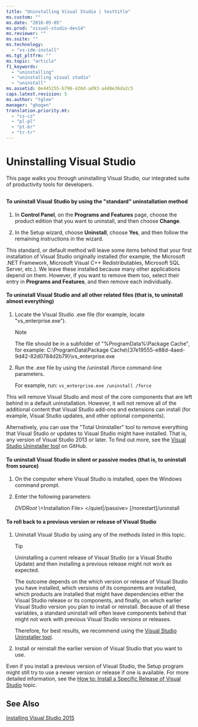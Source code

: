 ```yaml
---
title: "Uninstalling Visual Studio | testtitle"
ms.custom: ""
ms.date: "2016-05-05"
ms.prod: "visual-studio-dev14"
ms.reviewer: ""
ms.suite: ""
ms.technology: 
  - "vs-ide-install"
ms.tgt_pltfrm: ""
ms.topic: "article"
f1_keywords: 
  - "uninstalling"
  - "uninstalling visual studio"
  - "uninstall"
ms.assetid: 0e445255-b796-426d-ad93-a4d8e36da2c5
caps.latest.revision: 5
ms.author: "tglee"
manager: "ghogen"
translation.priority.mt: 
  - "cs-cz"
  - "pl-pl"
  - "pt-br"
  - "tr-tr"
---
```

# Uninstalling Visual Studio
This page walks you through uninstalling Visual Studio, our integrated suite of productivity tools for developers.  
  
##  <a name="uninstalling"></a>   
#### To uninstall Visual Studio by using the "standard" uninstallation method  
  
1.  In **Control Panel**, on the **Programs and Features** page, choose the product edition that you want to uninstall, and then choose **Change**.  
  
2.  In the Setup wizard, choose **Uninstall**, choose **Yes**, and then follow the remaining instructions in the wizard.  
  
 This standard, or default method will leave some items behind that your first installation of Visual Studio originally installed (for example, the Microsoft .NET Framework, Microsoft Visual C++ Redistributables, Microsoft SQL Server, etc.).   We leave these installed because many other applications depend on them. However, if you want to remove them too, select their entry  in **Programs and Features**, and then remove each individually.  
  
#### To uninstall Visual Studio and all other related files (that is, to uninstall almost everything)  
  
1.  Locate the Visual Studio .exe file (for example, locate "vs_enterprise.exe").  
  
    > [!NOTE]
    >  The file should be in a subfolder of "%ProgramData%\Package Cache", for example: C:\ProgramData\Package Cache\\{37e19555-e88d-4aed-9d42-82d0784d2b79}\vs_enterprise.exe  
  
2.  Run the .exe file by using the /uninstall /force command-line parameters.  
  
     For example, run: `vs_enterprise.exe /uninstall /force`  
  
 This will remove Visual Studio and most of the core components that are left behind in a default uninstallation. However, it will not remove all of the additional content that Visual Studio add-ons and extensions can install (for example, Visual Studio updates, and other optional components).  
  
 Alternatively, you can use the "Total Uninstaller" tool to remove everything that Visual Studio or updates to Visual Studio might have installed. That is, any version of Visual Studio 2013 or later. To find out more, see the [Visual Studio Uninstaller tool](https://github.com/Microsoft/VisualStudioUninstaller/releases) on GitHub.  
  
#### To uninstall Visual Studio in silent or passive modes (that is, to uninstall from source)  
  
1.  On the computer where Visual Studio is installed, open the Windows command prompt.  
  
2.  Enter the following parameters:  
  
     *DVDRoot* \\<Installation File\> \</quiet&#124;/passive> [/norestart]/uninstall  
  
#### To roll back to a previous version or release of  Visual Studio  
  
1.  Uninstall Visual Studio by using any of the methods listed in this topic.  
  
    > [!TIP]
    >  Uninstalling  a current release of Visual Studio (or a Visual Studio Update) and then installing a previous release might not work as expected.  
    >   
    >  The outcome depends on the which version  or release of Visual Studio you have  installed, which versions of its components are installed, which products are installed that might have dependencies either the Visual Studio release or its components, and finally, on which earlier Visual Studio version you plan to install or reinstall.  Because of all these variables, a standard uninstall will often leave components behind that might not work with previous Visual Studio versions or releases.  
    >   
    >  Therefore, for best results, we recommend using the [Visual Studio Uninstaller tool](https://github.com/Microsoft/VisualStudioUninstaller/releases).  
  
2.  Install or reinstall the earlier version of Visual Studio that you want to use.  
  
 Even if you install a previous version of Visual Studio, the Setup program might still try to use a newer version or release if one is available. For more detailed information, see the [How to: Install a Specific Release of Visual Studio](../install/how-to--install-a-specific-release-of-visual-studio.md) topic.  
  
## See Also  
 [Installing Visual Studio 2015](../install/installing-visual-studio-2015.md)